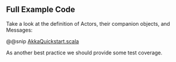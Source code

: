 ## Full Example Code
 
Take a look at the definition of Actors, their companion objects, and Messages:
 
@@snip [AkkaQuickstart.scala]($g8src$/scala/com/lightbend/akka/sample/AkkaQuickstart.scala)
 
As another best practice we should provide some test coverage.